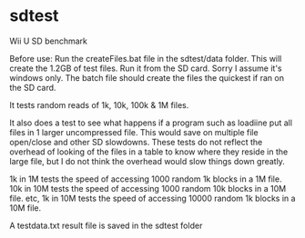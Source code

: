 # sdtest
Wii U SD benchmark

Before use:
Run the createFiles.bat file in the sdtest/data folder.
 This will create the 1.2GB of test files. Run it from the SD card.
 Sorry I assume it's windows only.
 The batch file should create the files the quickest if ran on the SD card.

 It tests random reads of 1k, 10k, 100k & 1M files.

 It also does a test to see what happens if a program such as loadiine put all files in 1 larger uncompressed file. This would save on multiple file open/close and other SD slowdowns. These tests do not reflect the overhead of looking of the files in a table to know where they reside in the large file, but I do not think the overhead would slow things down greatly.

 1k in 1M tests the speed of accessing 1000 random 1k blocks in a 1M file.
 10k in 10M tests the speed of accessing 1000 random 10k blocks in a 10M file.
 etc,
 1k in 10M tests the speed of accessing 10000 random 1k blocks in a 10M file.

 A testdata.txt result file is saved in the sdtest folder

